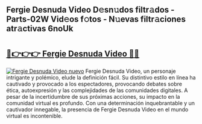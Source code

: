 ## Fergie Desnuda Video D𝚎sn𝚞dos filtr𝚊dos - Parts-02W Vid𝚎os f𝚘tos - N𝚞evas filtr𝚊ciones atr𝚊ctivas 6noUk

# <h2><a href="http://mbczo66.tromn.icu/?c=Fergie+Desnuda+Video">🔗👉👉👉 Fergie Desnuda Video 🔗🔗</a></h2>

[![Fergie Desnuda Video nuevo](https://i.imgur.com/pEAQMta.gif)](http://mbczo66.tromn.icu/?c=Fergie+Desnuda+Video)
Fergie Desnuda Video, un personaje intrigante y polémico, elude la definición fácil. Su distintivo estilo en línea ha cautivado y provocado a los espectadores, provocando debates sobre ética, autoexpresión y las complejidades de las comunidades digitales. A pesar de la incertidumbre de sus próximas acciones, su impacto en la comunidad virtual es profundo. Con una determinación inquebrantable y un cautivador innegable, la presencia de Fergie Desnuda Video en el mundo virtual es incontenible.
